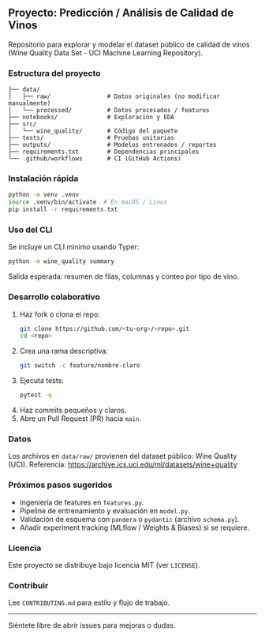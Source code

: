 ## Proyecto: Predicción / Análisis de Calidad de Vinos

Repositorio para explorar y modelar el dataset público de calidad de vinos (Wine Quality Data Set - UCI Machine Learning Repository).

### Estructura del proyecto

```
├── data/
│   ├── raw/                # Datos originales (no modificar manualmente)
│   └── processed/          # Datos procesados / features
├── notebooks/              # Exploración y EDA
├── src/
│   └── wine_quality/       # Código del paquete
├── tests/                  # Pruebas unitarias
├── outputs/                # Modelos entrenados / reportes
├── requirements.txt        # Dependencias principales
└── .github/workflows       # CI (GitHub Actions)
```

### Instalación rápida

```bash
python -m venv .venv
source .venv/bin/activate  # En macOS / Linux
pip install -r requirements.txt
```

### Uso del CLI

Se incluye un CLI mínimo usando Typer:

```bash
python -m wine_quality summary
```

Salida esperada: resumen de filas, columnas y conteo por tipo de vino.

### Desarrollo colaborativo

1. Haz fork o clona el repo:
   ```bash
   git clone https://github.com/<tu-org>/<repo>.git
   cd <repo>
   ```
2. Crea una rama descriptiva:
   ```bash
   git switch -c feature/nombre-claro
   ```
3. Ejecuta tests:
   ```bash
   pytest -q
   ```
4. Haz commits pequeños y claros.
5. Abre un Pull Request (PR) hacia `main`.

### Datos
Los archivos en `data/raw/` provienen del dataset público: Wine Quality (UCI). Referencia: https://archive.ics.uci.edu/ml/datasets/wine+quality

### Próximos pasos sugeridos
* Ingeniería de features en `features.py`.
* Pipeline de entrenamiento y evaluación en `model.py`.
* Validación de esquema con `pandera` o `pydantic` (archivo `schema.py`).
* Añadir experiment tracking (MLflow / Weights & Biases) si se requiere.

### Licencia
Este proyecto se distribuye bajo licencia MIT (ver `LICENSE`).

### Contribuir
Lee `CONTRIBUTING.md` para estilo y flujo de trabajo.

---

Siéntete libre de abrir issues para mejoras o dudas.
